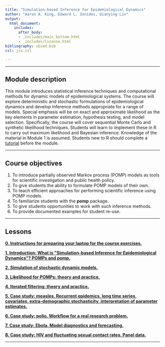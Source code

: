 ```yaml
---
title: "Simulation-based Inference for Epidemiological Dynamics"
author: "Aaron A. King, Edward L. Ionides, Qianying Lin"
output:
  html_document:
    includes:
      after_body:
      - _includes/main_bottom.html
      - _includes/license.html
bibliography: sbied.bib
csl: jss.csl

---
```


<style type="text/css">
div .nb {
	background-color: #ffeca3;
	border-style: solid;
	border-width: 2;
	border-color: #00274c;
	padding: 1em;
}
hr {
	border-width: 3;
	border-color: #00274c;
}
</style>

----------------------

## Module description

This module introduces statistical inference techniques and computational methods for dynamic models of epidemiological systems.
The course will explore deterministic and stochastic formulations of epidemiological dynamics and develop inference methods appropriate for a range of models.
Special emphasis will be on exact and approximate likelihood as the key elements in parameter estimation, hypothesis testing, and model selection. Specifically, the course will cover sequential Monte Carlo and synthetic likelihood techniques.
Students will learn to implement these in R to carry out maximum likelihood and Bayesian inference. Knowledge of the material in Module 1 is assumed.
Students new to R should complete a [tutorial](https://kingaa.github.io/R_Tutorial/) before the module.

----------------------

## Course objectives

1. To introduce partially observed Markov process (POMP) models as tools for scientific investigation and public health policy.
1. To give students the ability to formulate POMP models of their own.
1. To teach efficient approaches for performing scientific inference using POMP models.
1. To familiarize students with the **pomp** package.
1. To give students opportunities to work with such inference methods.
1. To provide documented examples for student re-use.

----------------------

## Lessons

[**0. Instructions for preparing your laptop for the course exercises.**](./prep/)

[**1. Introduction: What is "Simulation-based Inference for Epidemiological Dynamics"?  POMPs and pomp.**](./intro/)

[**2. Simulation of stochastic dynamic models.**](./stochsim/)

[**3. Likelihood for POMPs: theory and practice.**](./pfilter/)

[**4. Iterated filtering: theory and practice.**](./mif/)

[**5. Case study: measles.  Recurrent epidemics, long time series, covariates, extra-demographic stochasticity, interpretation of parameter estimates.**](./measles/)

[**6. Case study: polio. Workflow for a real research problem.**](./polio/)

[**7. Case study: Ebola. Model diagnostics and forecasting.**](./ebola/)

[**8. Case study: HIV and fluctuating sexual contact rates. Panel data.**](./contacts/)

----------------------
